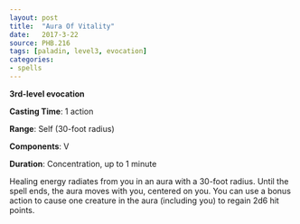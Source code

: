 ```yaml
---
layout: post
title:  "Aura Of Vitality"
date:   2017-3-22
source: PHB.216
tags: [paladin, level3, evocation]
categories:
- spells
---
```


**3rd-level evocation**

**Casting Time**: 1 action

**Range**: Self (30-foot radius)

**Components**: V

**Duration**: Concentration, up to 1 minute

Healing energy radiates from you in an aura with a 30-foot radius. Until the spell ends, the aura moves with you, centered on you. You can use a bonus action to cause one creature in the aura (including you) to regain 2d6 hit points.
